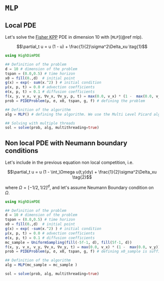 
# `MLP`
## Local PDE
Let's solve the [Fisher KPP](https://en.wikipedia.org/wiki/Fisher%27s_equation) PDE in dimension 10 with [`MLP`](@ref mlp).
```math
\partial_t u = u (1 - u) + \frac{1}{2}\sigma^2\Delta_xu \tag{1}
```

```julia
using HighDimPDE

## Definition of the problem
d = 10 # dimension of the problem
tspan = (0.0,0.5) # time horizon
x0 = fill(0.,d)  # initial point
g(x) = exp(- sum(x.^2) ) # initial condition
μ(x, p, t) = 0.0 # advection coefficients
σ(x, p, t) = 0.1 # diffusion coefficients
f(x, y, v_x, v_y, ∇v_x, ∇v_y, p, t) = max(0.0, v_x) * (1 -  max(0.0, v_x)) # nonlocal nonlinear part of the
prob = PIDEProblem(μ, σ, x0, tspan, g, f) # defining the problem

## Definition of the algorithm
alg = MLP() # defining the algorithm. We use the Multi Level Picard algorithm

## Solving with multiple threads 
sol = solve(prob, alg, multithreading=true)
```

## Non local PDE with Neumann boundary conditions
Let's include in the previous equation non local competition, i.e.
```math
\partial_t u = u (1 - \int_\Omega u(t,y)dy) + \frac{1}{2}\sigma^2\Delta_xu \tag{2}
```
where $\Omega = [-1/2, 1/2]^d$, and let's assume Neumann Boundary condition on $\Omega$.
```julia
using HighDimPDE

## Definition of the problem
d = 10 # dimension of the problem
tspan = (0.0,0.5) # time horizon
x0 = fill(0.,d)  # initial point
g(x) = exp( -sum(x.^2) ) # initial condition
μ(x, p, t) = 0.0 # advection coefficients
σ(x, p, t) = 0.1 # diffusion coefficients
mc_sample = UniformSampling(fill(-5f-1, d), fill(5f-1, d))
f(x, y, v_x, v_y, ∇v_x, ∇v_y, t) = max(0.0, v_x) * (1 -  max(0.0, v_y)) 
prob = PIDEProblem(μ, σ, x0, tspan, g, f) # defining x0_sample is sufficient to implement Neumann boundary conditions

## Definition of the algorithm
alg = MLP(mc_sample = mc_sample ) 

sol = solve(prob, alg, multithreading=true)
```
